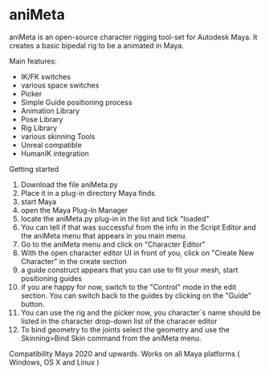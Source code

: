 # aniMeta

aniMeta is an open-source character rigging tool-set for Autodesk Maya. It creates a basic bipedal rig to be a animated in Maya.

Main features:
- IK/FK switches
- various space switches
- Picker
- Simple Guide positioning process
- Animation Library
- Pose Library
- Rig Library
- various skinning Tools
- Unreal compatible
- HumanIK integration
 
Getting started
1. Download the file aniMeta.py
2. Place it in a plug-in directory Maya finds
3. start Maya
4. open the Maya Plug-In Manager
5. locate the aniMeta.py plug-in in the list and tick "loaded"
6. You can tell if that was successful from the info in the Script Editor and the aniMeta menu that appears in you main menu.
7. Go to the aniMeta menu and click on "Character Editor"
8. With the open character editor UI in front of you, click on "Create New Character" in the create section
9. a guide construct appears that you can use to fit your mesh, start positioning guides
10. if you are happy for now, switch to the "Control" mode in the edit section. You can switch back to the guides by clicking on the "Guide" button.
11. You can use the rig and the picker now, you character`s name should be listed in the character drop-down list of the characer editor 
12. To bind geometry to the joints select the geometry and use the Skinning>Bind Skin command from the aniMeta menu.


Compatibility
Maya 2020 and upwards. Works on all Maya platforms ( Windows, OS X and Linux )

